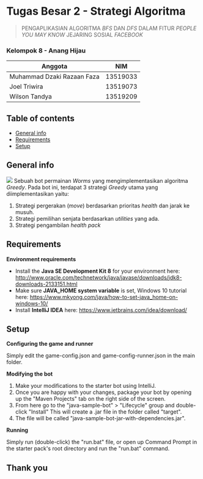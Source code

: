 # Tugas Besar 2 - Strategi Algoritma
>  PENGAPLIKASIAN ALGORITMA *BFS* DAN *DFS* DALAM FITUR *PEOPLE YOU MAY KNOW* JEJARING SOSIAL *FACEBOOK*

### Kelompok 8 - Anang Hijau
| Anggota | NIM |
| --- | --- |
|Muhammad Dzaki Razaan Faza | 13519033 |	
|Joel Triwira| 13519073 |	
|Wilson Tandya | 13519209 |

## Table of contents
* [General info](#general-info)
* [Requirements](#technologies)
* [Setup](#setup)

## General info
![](./public/demo.gif)
Sebuah bot permainan _Worms_ yang mengimplementasikan algoritma _Greedy_.
Pada bot ini, terdapat 3 strategi _Greedy_ utama yang diimplementasikan yaitu:
1. Strategi pergerakan (_move_) berdasarkan prioritas _health_ dan jarak ke musuh.
2. Strategi pemilihan senjata berdasarkan _utilities_ yang ada.
3. Strategi pengambilan _health pack_

## Requirements
**Environment requirements**
* Install the **Java SE Development Kit 8** for your environment here: http://www.oracle.com/technetwork/java/javase/downloads/jdk8-downloads-2133151.html
* Make sure **JAVA_HOME system variable** is set, Windows 10 tutorial here: https://www.mkyong.com/java/how-to-set-java_home-on-windows-10/
* Install **IntelliJ IDEA** here: https://www.jetbrains.com/idea/download/

## Setup
**Configuring the game and runner**

Simply edit the game-config.json and game-config-runner.json in the main folder.

**Modifying the bot**
1. Make your modifications to the starter bot using IntelliJ. 
2. Once you are happy with your changes, package your bot by opening up the "Maven Projects" tab on the right side of the screen. 
3. From here go to the "java-sample-bot" > "Lifecycle" group and double-click "Install" This will create a .jar file in the folder called "target". 
4. The file will be called "java-sample-bot-jar-with-dependencies.jar".

**Running**

Simply run (double-click) the "run.bat" file, or open up Command Prompt in the starter pack's root directory and run the "run.bat" command.

## Thank you
